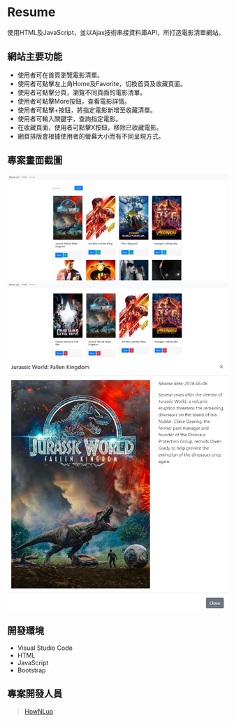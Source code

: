 # Resume

使用HTML及JavaScript，並以Ajax技術串接資料庫API，所打造電影清單網站。

## 網站主要功能

- 使用者可在首頁瀏覽電影清單。
- 使用者可點擊左上角Home及Favorite，切換首頁及收藏頁面。
- 使用者可點擊分頁，瀏覽不同頁面的電影清單。
- 使用者可點擊More按鈕，查看電影詳情。
- 使用者可點擊+按鈕，將指定電影新增至收藏清單。
- 使用者可輸入關鍵字，查詢指定電影。
- 在收藏頁面，使用者可點擊X按鈕，移除已收藏電影。
- 網頁排版會根據使用者的螢幕大小而有不同呈現方式。

## 專案畫面截圖
![image](./首頁.png)
![image](./收藏頁面.png)
![image](./電影詳情.png)

## 開發環境

- Visual Studio Code
- HTML
- JavaScript
- Bootstrap

## 專案開發人員

> [HowNLuo](https://github.com/HowNLuo)